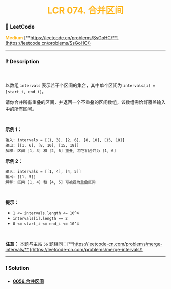 <h1 style="text-align: center;"> <span style="color: #FFB822;">LCR 074. 合并区间</span> </h1>

### 🚀 LeetCode

<base target="_blank">

<span style="color: #FFB822;">**Medium**</span> [**https://leetcode.cn/problems/SsGoHC/**](https://leetcode.cn/problems/SsGoHC/)

---

### ❓ Description

<br/>

以数组 `intervals` 表示若干个区间的集合，其中单个区间为 `intervals[i] = [start_i, end_i]`。

请你合并所有重叠的区间，并返回一个不重叠的区间数组，该数组需恰好覆盖输入中的所有区间。

<br/>

**示例 1：**

```
输入: intervals = [[1, 3], [2, 6], [8, 10], [15, 18]]
输出: [[1, 6], [8, 10], [15, 18]]
解释: 区间 [1, 3] 和 [2, 6] 重叠, 将它们合并为 [1, 6]
```

**示例 2：**

```
输入: intervals = [[1, 4], [4, 5]]
输出: [[1, 5]]
解释: 区间 [1, 4] 和 [4, 5] 可被视为重叠区间
```

<br/>

**提示：**

* `1 <= intervals.length <= 10^4`
* `intervals[i].length == 2`
* `0 <= start_i <= end_i <= 10^4`

<br/>

**注意：** 本题与主站 `56` 题相同：[**https://leetcode-cn.com/problems/merge-intervals/**](https://leetcode-cn.com/problems/merge-intervals/)

---

### ❗ Solution

* [**0056.合并区间**](./0056.合并区间.md)
